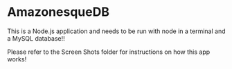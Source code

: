 # AmazonesqueDB

This is a Node.js application and needs to be run with node in a terminal and a MySQL database!!

Please refer to the Screen Shots folder for instructions on how this app works!
